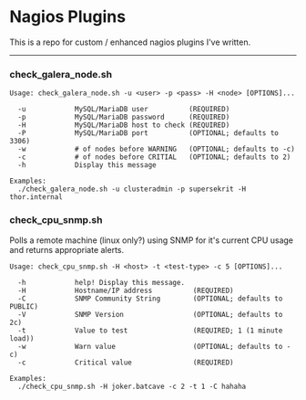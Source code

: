 # Nagios Plugins

This is a repo for custom / enhanced nagios plugins I've written.

---

### check_galera_node.sh

```
Usage: check_galera_node.sh -u <user> -p <pass> -H <node> [OPTIONS]...

  -u            MySQL/MariaDB user          (REQUIRED)
  -p            MySQL/MariaDB password      (REQUIRED)
  -H            MySQL/MariaDB host to check (REQUIRED)
  -P            MySQL/MariaDB port          (OPTIONAL; defaults to 3306)
  -w            # of nodes before WARNING   (OPTIONAL; defaults to -c)
  -c            # of nodes before CRITIAL   (OPTIONAL; defaults to 2)
  -h            Display this message

Examples:
  ./check_galera_node.sh -u clusteradmin -p supersekrit -H thor.internal
```

### check_cpu_snmp.sh

Polls a remote machine (linux only?) using SNMP for it's current CPU usage and returns appropriate alerts.

```
Usage: check_cpu_snmp.sh -H <host> -t <test-type> -c 5 [OPTIONS]...

  -h            help! Display this message.
  -H            Hostname/IP address          (REQUIRED)
  -C            SNMP Community String        (OPTIONAL; defaults to PUBLIC)
  -V            SNMP Version                 (OPTIONAL; defaults to 2c)
  -t            Value to test                (REQUIRED; 1 (1 minute load))
  -w            Warn value                   (OPTIONAL; defaults to -c)
  -c            Critical value               (REQUIRED)

Examples:
  ./check_cpu_snmp.sh -H joker.batcave -c 2 -t 1 -C hahaha
```
